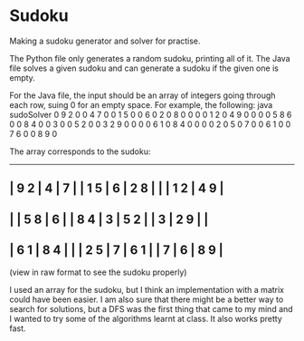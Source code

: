 # Sudoku
Making a sudoku generator and solver for practise.

The Python file only generates a random sudoku, printing all of it.
The Java file solves a given sudoku and can generate a sudoku if the given one is empty.

For the Java file, the input should be an array of integers going through each row, suing 0 for an empty space. For example, the following:
java sudoSolver 0 9 2 0 0 4 7 0 0 1 5 0 0 6 0 2 0 8 0 0 0 0 1 2 0 4 9 0 0 0 0 5 8 6 0 0 8 4 0 0 3 0 0 5 2 0 0 3 2 9 0 0 0 0 6 1 0 8 4 0 0 0 0 2 0 5 0 7 0 0 6 1 0 0 7 6 0 0 8 9 0

The array corresponds to the sudoku:

   -----------------------
  |   9 2 |     4 | 7     |
  | 1 5   |   6   | 2   8 |
  |       |   1 2 |   4 9 |
   -----------------------
  |       |   5 8 | 6     |
  | 8 4   |   3   |   5 2 |
  |     3 | 2 9   |       |
   -----------------------
  | 6 1   | 8 4   |       |
  | 2   5 |   7   |   6 1 |
  |     7 | 6     | 8 9   |
   -----------------------
(view in raw format to see the sudoku properly)


I used an array for the sudoku, but I think an implementation with a matrix could have been easier.
I am also sure that there might be a better way to search for solutions, but a DFS was the first thing 
that came to my mind and I wanted to try some of the algorithms learnt at class. It also works pretty fast.
